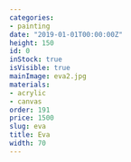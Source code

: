 ```yaml
---
categories:
- painting
date: "2019-01-01T00:00:00Z"
height: 150
id: 0
inStock: true
isVisible: true
mainImage: eva2.jpg
materials:
- acrylic
- canvas
order: 191
price: 1500
slug: eva
title: Eva
width: 70
---
```


